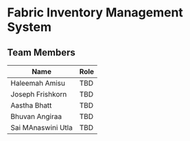# Fabric Inventory Management System

## Team Members

| Name      | Role                     | 
|-----------|---------------------|
| Haleemah Amisu  | TBD                     | |
| Joseph Frishkorn | TBD                     |
| Aastha Bhatt| TBD                     | 
| Bhuvan Angiraa | TBD                     | 
| Sai MAnaswini Utla  | TBD                     | 

